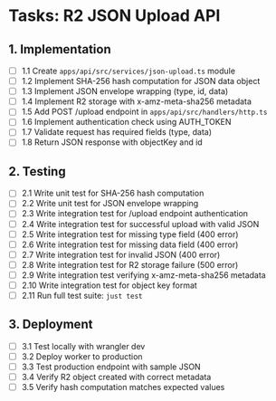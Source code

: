 # Tasks: R2 JSON Upload API

## 1. Implementation

- [ ] 1.1 Create `apps/api/src/services/json-upload.ts` module
- [ ] 1.2 Implement SHA-256 hash computation for JSON data object
- [ ] 1.3 Implement JSON envelope wrapping (type, id, data)
- [ ] 1.4 Implement R2 storage with x-amz-meta-sha256 metadata
- [ ] 1.5 Add POST /upload endpoint in `apps/api/src/handlers/http.ts`
- [ ] 1.6 Implement authentication check using AUTH_TOKEN
- [ ] 1.7 Validate request has required fields (type, data)
- [ ] 1.8 Return JSON response with objectKey and id

## 2. Testing

- [ ] 2.1 Write unit test for SHA-256 hash computation
- [ ] 2.2 Write unit test for JSON envelope wrapping
- [ ] 2.3 Write integration test for /upload endpoint authentication
- [ ] 2.4 Write integration test for successful upload with valid JSON
- [ ] 2.5 Write integration test for missing type field (400 error)
- [ ] 2.6 Write integration test for missing data field (400 error)
- [ ] 2.7 Write integration test for invalid JSON (400 error)
- [ ] 2.8 Write integration test for R2 storage failure (500 error)
- [ ] 2.9 Write integration test verifying x-amz-meta-sha256 metadata
- [ ] 2.10 Write integration test for object key format
- [ ] 2.11 Run full test suite: `just test`

## 3. Deployment

- [ ] 3.1 Test locally with wrangler dev
- [ ] 3.2 Deploy worker to production
- [ ] 3.3 Test production endpoint with sample JSON
- [ ] 3.4 Verify R2 object created with correct metadata
- [ ] 3.5 Verify hash computation matches expected values
